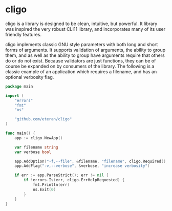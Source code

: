 # cligo

cligo is a library is designed to be clean, intuitive, but powerful. It library was inspired the very robust CLI11 library, and incorporates many of its user friendly features.


cligo implements classic GNU style parameters with both long and short forms of arguments. It supports validation of arguments, the ability to group them, and as well as the ability to group have arguments require that others do or do not exist. Because validators are just functions, they can be of course be expanded on by consumers of the library. The following is a classic example of an application which requires a filename, and has an optional verbosity flag.

```go
package main

import (
	"errors"
	"fmt"
	"os"

	"github.com/eteran/cligo"
)

func main() {
	app := cligo.NewApp()

	var filename string
	var verbose bool

	app.AddOption("-f,--file", &filename, "filename", cligo.Required(), cligo.AddValidator(cligo.ExistingFile()))
	app.AddFlag("-v,--verbose", &verbose, "increase verbosity")

	if err := app.ParseStrict(); err != nil {
		if !errors.Is(err, cligo.ErrHelpRequested) {
			fmt.Println(err)
			os.Exit(0)
		}
	}
}
```


